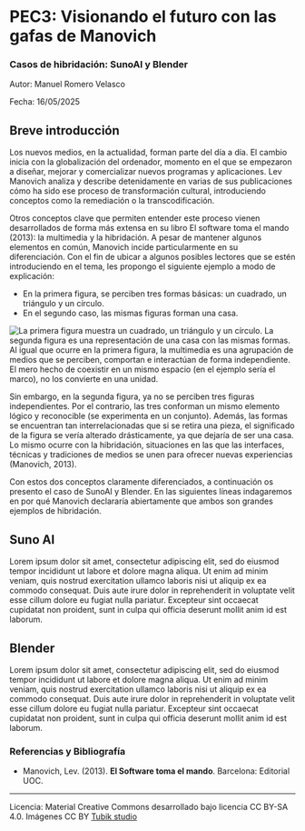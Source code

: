 # PEC3: Visionando el futuro con las gafas de Manovich 

### Casos de hibridación: SunoAI y Blender


Autor: Manuel Romero Velasco 


Fecha: 16/05/2025


## Breve introducción


Los nuevos medios, en la actualidad, forman parte del día a día. El cambio inicia con la globalización del ordenador, momento en el que se empezaron a diseñar, mejorar y comercializar nuevos programas y aplicaciones. Lev Manovich analiza y describe detenidamente en varias de sus publicaciones cómo ha sido ese proceso de transformación cultural, introduciendo conceptos como la remediación o la transcodificación.

Otros conceptos clave que permiten entender este proceso vienen desarrollados de forma más extensa en su libro El software toma el mando (2013): la multimedia y la hibridación. A pesar de mantener algunos elementos en común, Manovich incide particularmente en su diferenciación. Con el fin de ubicar a algunos posibles lectores que se estén introduciendo en el tema, les propongo el siguiente ejemplo a modo de explicación:
- En la primera figura, se perciben tres formas básicas: un cuadrado, un triángulo y un círculo.
- En el segundo caso, las mismas figuras forman una casa. 

![La primera figura muestra un cuadrado, un triángulo y un círculo. La segunda figura es una representación de una casa con las mismas formas.](https://media.folio.uoc.edu/private/wp-content/uploads/sites/21063/2025/05/06201606/Figuras-Casa-scaled.jpg?Expires=1746556452&Signature=FTzfkEQIV39kd-6WEfvtAubEX89oBxDAZu5YcrSW70cTD7DIwGzE5TlWnr8Co0YO6kB5DuKxcJ4XRbOXBlLRDYm0NqZVszwBK1BbjOvyZuXWoaMP7FiBsZByPDZslcw2BWbuJTqAAyo~Ah3RLoQNVmnM44pGjCYnsOKr9LAH7da-aJkcDMTvjkAoMCh7IgtZXKHmHLCDUaIAAX7zBDESY7oSI2eDvAOMeXPrteSXRaQBJrkWRVyMVytiw6LX9OKbwrmeAMp~JQYjboN6yDHvK4h9XLoxvQa2PIqlYlH3mcdSve9gj3dEZ8Qalx0WCxM1UvWA21ZZclJwj3N9OjF7eA__&Key-Pair-Id=K3T7EYR9NMFURT "Figuras Multimedia e Hibridación") 
Al igual que ocurre en la primera figura, la multimedia es una agrupación de medios que se perciben, comportan e interactúan de forma independiente. El mero hecho de coexistir en un mismo espacio (en el ejemplo sería el marco), no los convierte en una unidad.

Sin embargo, en la segunda figura, ya no se perciben tres figuras independientes. Por el contrario, las tres conforman un mismo elemento lógico y reconocible (se experimenta en un conjunto). Además, las formas se encuentran tan interrelacionadas que si se retira una pieza, el significado de la figura se vería alterado drásticamente, ya que dejaría de ser una casa. Lo mismo ocurre con la hibridación, situaciones en las que las interfaces, técnicas y tradiciones de medios se unen para ofrecer nuevas experiencias (Manovich, 2013).

Con estos dos conceptos claramente diferenciados, a continuación os presento el caso de SunoAI y Blender. En las siguientes líneas indagaremos en por qué Manovich declararía abiertamente que ambos son grandes ejemplos de hibridación. 



## Suno AI

Lorem ipsum dolor sit amet, consectetur adipiscing elit, sed do eiusmod tempor incididunt ut labore et dolore magna aliqua. Ut enim ad minim veniam, quis nostrud exercitation ullamco laboris nisi ut aliquip ex ea commodo consequat. Duis aute irure dolor in reprehenderit in voluptate velit esse cillum dolore eu fugiat nulla pariatur. Excepteur sint occaecat cupidatat non proident, sunt in culpa qui officia deserunt mollit anim id est laborum.



## Blender

Lorem ipsum dolor sit amet, consectetur adipiscing elit, sed do eiusmod tempor incididunt ut labore et dolore magna aliqua. Ut enim ad minim veniam, quis nostrud exercitation ullamco laboris nisi ut aliquip ex ea commodo consequat. Duis aute irure dolor in reprehenderit in voluptate velit esse cillum dolore eu fugiat nulla pariatur. Excepteur sint occaecat cupidatat non proident, sunt in culpa qui officia deserunt mollit anim id est laborum.


### Referencias y Bibliografía

* Manovich, Lev. (2013). **El Software toma el mando**. Barcelona: Editorial UOC. 


----

Licencia: Material Creative Commons desarrollado bajo licencia CC BY-SA 4.0. Imágenes CC BY [Tubik studio](https://blog.tubikstudio.com/how-to-create-original-flat-illustrations-designers-tips/) 
